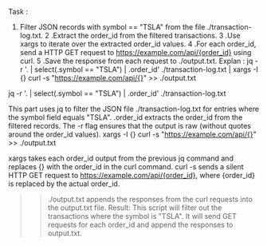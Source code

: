 
Task : 
1. Filter JSON records with symbol == "TSLA" from the file ./transaction-log.txt.
2 .Extract the order_id from the filtered transactions.
3 .Use xargs to iterate over the extracted order_id values.
4 .For each order_id, send a HTTP GET request to https://example.com/api/{order_id} using curl.
5 .Save the response from each request to ./output.txt.
Explan :
jq -r '. | select(.symbol == "TSLA") | .order_id' ./transaction-log.txt | xargs -I {} curl -s "https://example.com/api/{}" >> ./output.txt

jq -r '. | select(.symbol == "TSLA") | .order_id' ./transaction-log.txt

This part uses jq to filter the JSON file ./transaction-log.txt for entries where the symbol field equals "TSLA".
.order_id extracts the order_id from the filtered records.
The -r flag ensures that the output is raw (without quotes around the order_id values).
xargs -I {} curl -s "https://example.com/api/{}" >> ./output.txt

xargs takes each order_id output from the previous jq command and replaces {} with the order_id in the curl command.
curl -s sends a silent HTTP GET request to https://example.com/api/{order_id}, where {order_id} is replaced by the actual order_id.
>> ./output.txt appends the responses from the curl requests into the output.txt file.
Result:
This script will filter out the transactions where the symbol is "TSLA".
It will send GET requests for each order_id and append the responses to output.txt.
